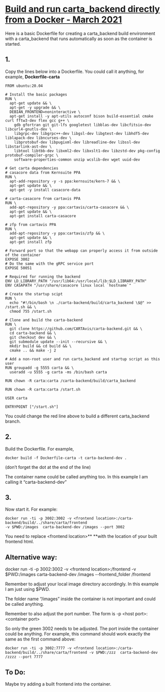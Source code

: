 # <span style="text-decoration:underline;">Build and run carta_backend directly from a Docker - March 2021</span>

Here is a basic Dockerfile for creating a carta_backend build environment with a carta_backend that runs automatically as soon as the container is started.

## 1.

Copy the lines below into a Dockerfile. You could call it anything, for example, **Dockerfile-carta**


```
FROM ubuntu:20.04

# Install the basic packages
RUN \
  apt-get update && \
  apt-get -y upgrade && \
  DEBIAN_FRONTEND=noninteractive \
  apt-get install -y apt-utils autoconf bison build-essential cmake curl fftw3-dev flex gcc g++ \
    gdb gfortran git git-lfs googletest libblas-dev libcfitsio-dev libcurl4-gnutls-dev \
    libgrpc-dev libgrpc++-dev libgsl-dev libgtest-dev libhdf5-dev liblapack-dev libncurses-dev \
    libprotobuf-dev libpugixml-dev libreadline-dev libssl-dev libstarlink-ast-dev \
    libtool libtbb-dev libxml2-dev libxslt1-dev libzstd-dev pkg-config protobuf-compiler-grpc \
    software-properties-common unzip wcslib-dev wget uuid-dev

# Get carta dependencies
# casacore data from Kernsuite PPA
RUN \
  apt-add-repository -y -s ppa:kernsuite/kern-7 && \
  apt-get update && \
  apt-get -y install casacore-data

# carta-casacore from cartavis PPA
RUN \
  add-apt-repository -y ppa:cartavis/carta-casacore && \
  apt-get update && \
  apt-get install carta-casacore

# zfp from cartavis PPA
RUN \
  add-apt-repository -y ppa:cartavis/zfp && \
  apt-get update && \
  apt-get install zfp

# Forward port so that the webapp can properly access it from outside of the container
EXPOSE 3002
# Do the same with the gRPC service port
EXPOSE 50051

# Required for running the backend 
ENV LD_LIBRARY_PATH "/usr/lib64:/usr/local/lib:$LD_LIBRARY_PATH"
ENV CASAPATH "/usr/share/casacore linux local `hostname`"

# Create the startup scipt
RUN \
  echo "#!/bin/bash \n ./carta-backend/build/carta_backend \$@" >> /start.sh && \
  chmod 755 /start.sh

# Clone and build the carta-backend
RUN \
  git clone https://github.com/CARTAvis/carta-backend.git && \
  cd carta-backend && \
  git checkout dev && \
  git submodule update --init --recursive && \
  mkdir build && cd build && \
  cmake .. && make -j 2

# Add a non-root user and run carta_backend and startup script as this user
RUN groupadd -g 5555 carta && \
  useradd -u 5555 -g carta -ms /bin/bash carta

RUN chown -R carta:carta /carta-backend/build/carta_backend

RUN chown -R carta:carta /start.sh

USER carta

ENTRYPOINT ["/start.sh"]
```


You could change the red line above to build a different carta_backend branch.



## 2.

Build the Dockerfile. For example,


```
docker build -f Dockerfile-carta -t carta-backend-dev .
```


(don’t forget the dot at the end of the line)

The container name could be called anything too. In this example I am calling it “carta-backend-dev”



## 3. 

Now start it. For example:


```
docker run -ti -p 3002:3002 -v <frontend location>:/carta-backend/build/../share/carta/frontend
-v $PWD:/images  carta-backend-dev /images --port 3002
```


You need to replace &lt;frontend location>** **with the location of your built frontend html.



## Alternative way:

docker run -ti -p 3002:3002 -v &lt;frontend location>:/frontend -v $PWD:/images carta-backend-dev /images --frontend_folder /frontend

Remember to adjust your local image directory accordingly. In this example I am just using $PWD. 

The folder name “/images” inside the container is not important and could be called anything.

Remember to also adjust the port number. The form is -p &lt;host port>:&lt;container port>

So only the green 3002 needs to be adjusted. The port inside the container could be anything. For example, this command should work exactly the same as the first command above:


```
docker run -ti -p 3002:7777 -v <frontend location>:/carta-backend/build/../share/carta/frontend -v $PWD:/zzz  carta-backend-dev /zzzz --port 7777
```




## To Do:

Maybe try adding a built frontend into the container.
